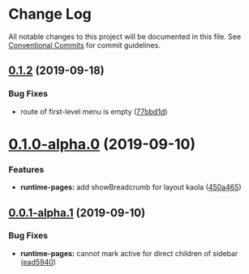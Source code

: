 # Change Log

All notable changes to this project will be documented in this file.
See [Conventional Commits](https://conventionalcommits.org) for commit guidelines.

## [0.1.2](https://github.com/nut-project/nut/tree/master/packages/runtime/compare/@nut-project/runtime-pages@0.1.1...@nut-project/runtime-pages@0.1.2) (2019-09-18)


### Bug Fixes

* route of first-level menu is empty ([77bbd1d](https://github.com/nut-project/nut/tree/master/packages/runtime/commit/77bbd1d))





# [0.1.0-alpha.0](https://github.com/nut-project/nut/tree/master/packages/runtime/compare/@nut-project/runtime-pages@0.0.1-alpha.1...@nut-project/runtime-pages@0.1.0-alpha.0) (2019-09-10)


### Features

* **runtime-pages:** add showBreadcrumb for layout kaola ([450a465](https://github.com/nut-project/nut/tree/master/packages/runtime/commit/450a465))





## [0.0.1-alpha.1](https://github.com/nut-project/nut/tree/master/packages/runtime/compare/@nut-project/runtime-pages@0.0.1-alpha.0...@nut-project/runtime-pages@0.0.1-alpha.1) (2019-09-10)


### Bug Fixes

* **runtime-pages:** cannot mark active for direct children of sidebar ([ead5940](https://github.com/nut-project/nut/tree/master/packages/runtime/commit/ead5940))
